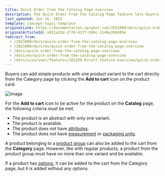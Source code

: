 ```yaml
---
title: Quick Order from the Catalog Page overview
description: The Quick Order from the Catalog Page feature lets buyers add products with one product variant to cart directly from the Category page.
last_updated: Jun 16, 2021
template: concept-topic-template
originalLink: https://documentation.spryker.com/2021080/docs/quick-order-from-the-catalog-page-overview
originalArticleId: a931a32d-1f7d-4177-b99c-1146e26b885e
redirect_from:
  - /2021080/docs/quick-order-from-the-catalog-page-overview
  - /2021080/docs/en/quick-order-from-the-catalog-page-overview
  - /docs/quick-order-from-the-catalog-page-overview
  - /docs/en/quick-order-from-the-catalog-page-overview
  - /docs/scos/user/features/202204.0/cart-feature-overview/quick-order-from-the-catalog-page-overview.html
---
```


Buyers can add simple products with one product variant to the cart directly from the Category page by clicking the **Add to cart** icon on the product card.

![image](https://spryker.s3.eu-central-1.amazonaws.com/docs/Features/Catalog+Management/Quick+Order+from+the+Catalog+Page/Quick+Order+from+the+Catalog+Page+Feature+Overview/quick-order-from-catalog.png)

For the **Add to cart** icon to be active for the product on the **Catalog** page, the following criteria must be met:

* The product is an abstract with only one variant.
* The product is available.
* The product does not have [attributes](/docs/pbc/all/product-information-management/{{site.version}}/product-feature-overview/product-attributes-overview.html).
* The product does not have [measurement](/docs/scos/user/features/{{site.version}}/measurement-units-feature-overview.html) or [packaging units](/docs/scos/user/features/{{site.version}}/packaging-units-feature-overview.html).

A product belonging to a [product group](/docs/scos/user/features/{{site.version}}/product-feature-overview/product-feature-overview.html) can also be added to the cart from the **Category** page. However, like with regular products, a product from the product group must have no more than one variant and be available.

If a product has [options](/docs/pbc/all/product-information-management/{{site.version}}/product-options-feature-overview.html), it can be added to the cart from the Category page, but it is added without any options.
